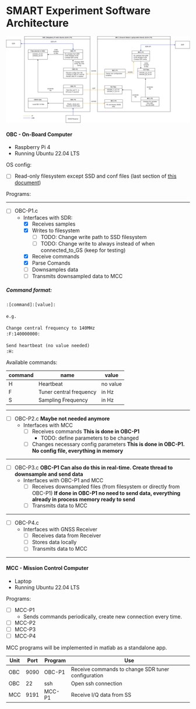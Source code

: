 # SMART Experiment Software Architecture

![Alt Text](images/SW_arch.drawio.png)

#### OBC - On-Board Computer

- Raspberry Pi 4
- Running Ubuntu 22.04 LTS

OS config:
- [ ] Read-only filesystem except SSD and conf files (last section of [this document](docs/ro_rootfs.pdf))

Programs:

---
- [ ] OBC-P1.c
    - Interfaces with SDR:
        - [x] Receives samples
        - [x] Writes to filesystem
            - [ ] TODO: Change write path to SSD filesystem
            - [ ] TODO: Change write to always instead of when connected_to_GS (keep for testing)
        - [x] Receive commands
        - [x] Parse Comands
        - [ ] Downsamples data
        - [ ] Transmits  downsampled data to MCC

##### Command format:

    :[command]:[value]:

    e.g.

    Change central frequency to 140MHz
    :F:140000000:

    Send heartbeat (no value needed)
    :H:



Available commands:

| command | name | value |
|-|-|-|
| H | Heartbeat | no value |
| F | Tuner central frequency| in Hz |
| S | Sampling Frequency | in Hz |

---
- [ ] OBC-P2.c **Maybe not needed anymore**
    - Interfaces with MCC
        - [ ] Receives commands **This is done in OBC-P1**
            - TODO: define parameters to be changed
        - [ ] Changes necessary config parameters **This is done in OBC-P1. No config file, everything in memory**
---

- [ ] OBC-P3.c **OBC-P1 Can also do this in real-time. Create thread to downsample and send data**
    - Interfaces with OBC-P1 and MCC
        - [ ] Receives downsampled files (from filesystem or directly from OBC-P1) **If done in OBC-P1 no need to send data, everything already in process memory ready to send**
        - [ ] Transmits data to MCC
---
- [ ] OBC-P4.c
    - Interfaces with GNSS Receiver
        - [ ] Receives data from Receiver 
        - [ ] Stores data locally
        - [ ] Transmits data to MCC
---


#### MCC - Mission Control Computer

- Laptop 
- Running Ubuntu 22.04 LTS

Programs:
- [ ] MCC-P1
    - Sends commands periodically, create new connection every time.
- [ ] MCC-P2
- [ ] MCC-P3
- [ ] MCC-P4

MCC programs will be implemented in matlab as a standalone app. 


| Unit | Port |Program|    Use         | 
|------|------|-------|----------------|
|OBC   | 9090 | OBC-P1|Receive commands to change SDR tuner configuration|
|OBC   |22    |  ssh  |  Open ssh connection     |
|MCC   | 9191 | MCC-P1|Receive I/Q data from SS  |